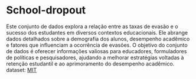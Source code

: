 # School-dropout
Este conjunto de dados explora a relação entre as taxas de evasão e o sucesso dos estudantes em diversos contextos educacionais. Ele abrange dados detalhados sobre a demografia dos alunos, desempenho acadêmico e fatores que influenciam a ocorrência de evasões. O objetivo do conjunto de dados é oferecer informações valiosas para educadores, formuladores de políticas e pesquisadores, ajudando a melhorar estratégias voltadas à retenção estudantil e ao aprimoramento do desempenho acadêmico.
dataset: [MIT](https://www.kaggle.com/datasets/marouandaghmoumi/dropout-and-success-student-data-analysis)
